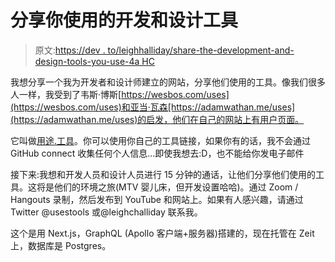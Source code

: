 # 分享你使用的开发和设计工具

> 原文:[https://dev . to/leighhalliday/share-the-development-and-design-tools-you-use-4a HC](https://dev.to/leighhalliday/share-the-development-and-design-tools-you-use-4ahc)

我想分享一个我为开发者和设计师建立的网站，分享他们使用的工具。像我们很多人一样，我受到了韦斯·博斯[https://wesbos.com/uses](https://wesbos.com/uses)和亚当·瓦森[https://adamwathan.me/uses](https://adamwathan.me/uses)的启发，他们在自己的网站上有用户页面。

它叫做[用途.工具](https://uses.tools)。你可以使用你自己的工具链接，如果你有的话，我不会通过 GitHub connect 收集任何个人信息...即使我想去:D，也不能给你发电子邮件

接下来:我想和开发人员和设计人员进行 15 分钟的通话，让他们分享他们使用的工具。这将是他们的环境之旅(MTV 婴儿床，但开发设置哈哈)。通过 Zoom / Hangouts 录制，然后发布到 YouTube 和网站上。如果有人感兴趣，请通过 Twitter @usestools 或@leighchalliday 联系我。

这个是用 Next.js，GraphQL (Apollo 客户端+服务器)搭建的，现在托管在 Zeit 上，数据库是 Postgres。